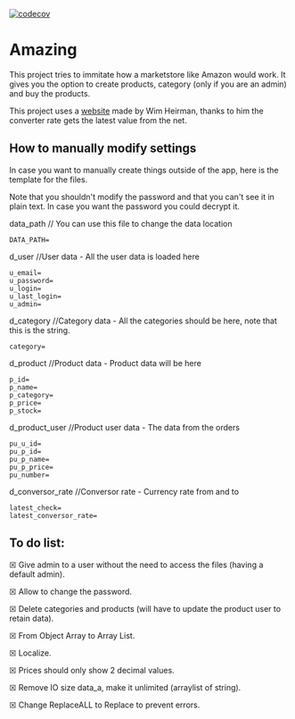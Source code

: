 [![codecov](https://codecov.io/gh/TheFallender/Amazing/branch/master/graph/badge.svg?token=0vyRPWkJGd)](https://codecov.io/gh/TheFallender/Amazing)

# Amazing
This project tries to immitate how a marketstore like Amazon would work. It gives you the option to create products, category (only if you are an admin) and buy the products.

This project uses a [website](http://currencies.apps.grandtrunk.net/) made by Wim Heirman, thanks to him the converter rate gets the latest value from the net.

## How to manually modify settings
In case you want to manually create things outside of the app, here is the template for the files.

Note that you shouldn't modify the password and that you can't see it in plain text. In case you want the password you could decrypt it.

data_path // You can use this file to change the data location
```
DATA_PATH=
```

d_user //User data - All the user data is loaded here
```
u_email=
u_password=
u_login=
u_last_login=
u_admin=
```

d_category //Category data - All the categories should be here, note that this is the string.
```
category=
```

d_product //Product data - Product data will be here
```
p_id=
p_name=
p_category=
p_price=
p_stock=
```

d_product_user //Product user data - The data from the orders
```
pu_u_id=
pu_p_id=
pu_p_name=
pu_p_price=
pu_number=
```

d_conversor_rate //Conversor rate - Currency rate from and to
```
latest_check=
latest_conversor_rate=
```

## To do list:
☒ Give admin to a user without the need to access the files (having a default admin).

☒ Allow to change the password.

☒ Delete categories and products (will have to update the product user to retain data).

☒ From Object Array to Array List.

☒ Localize.

☒ Prices should only show 2 decimal values.

☒ Remove IO size data_a, make it unlimited (arraylist of string).

☒ Change ReplaceALL to Replace to prevent errors.
